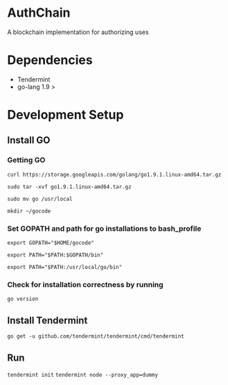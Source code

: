 # AuthChain
A blockchain implementation for authorizing uses

# Dependencies
* Tendermint
* go-lang 1.9 >

# Development Setup

## Install GO

### Getting GO
`curl https://storage.googleapis.com/golang/go1.9.1.linux-amd64.tar.gz`

`sudo tar -xvf go1.9.1.linux-amd64.tar.gz`

`sudo mv go /usr/local`

`mkdir ~/gocode`


### Set GOPATH and path for go installations to bash_profile

`export GOPATH="$HOME/gocode"`

`export PATH="$PATH:$GOPATH/bin"`

`export PATH="$PATH:/usr/local/go/bin"`

### Check for installation correctness by running

`go version`

## Install Tendermint

`go get -u github.com/tendermint/tendermint/cmd/tendermint`
## Run
`tendermint init`
`tendermint node --proxy_app=dummy`
